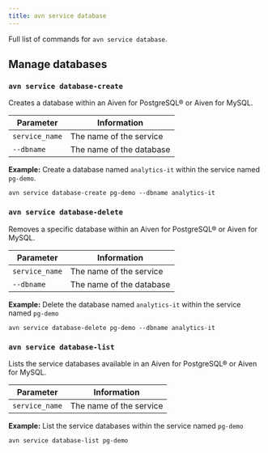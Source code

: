 ```yaml
---
title: avn service database
---
```


Full list of commands for `avn service database`.

## Manage databases

### `avn service database-create`

Creates a database within an Aiven for PostgreSQL® or Aiven for MySQL.

| Parameter      | Information              |
| -------------- | ------------------------ |
| `service_name` | The name of the service  |
| `--dbname`     | The name of the database |

**Example:** Create a database named `analytics-it` within the
service named `pg-demo`.

```
avn service database-create pg-demo --dbname analytics-it
```

### `avn service database-delete`

Removes a specific database within an Aiven for PostgreSQL® or Aiven for
MySQL.

| Parameter      | Information              |
| -------------- | ------------------------ |
| `service_name` | The name of the service  |
| `--dbname`     | The name of the database |

**Example:** Delete the database named `analytics-it` within the service
named `pg-demo`

```
avn service database-delete pg-demo --dbname analytics-it
```

### `avn service database-list`

Lists the service databases available in an Aiven for PostgreSQL® or Aiven
for MySQL.

| Parameter      | Information             |
| -------------- | ----------------------- |
| `service_name` | The name of the service |

**Example:** List the service databases within the service named
`pg-demo`

```
avn service database-list pg-demo
```
